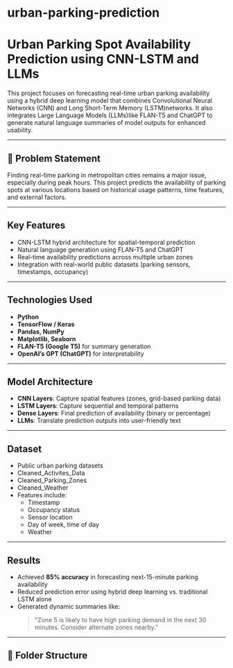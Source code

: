 # urban-parking-prediction

# Urban Parking Spot Availability Prediction using CNN-LSTM and LLMs

This project focuses on forecasting real-time urban parking availability using a hybrid deep learning model that combines Convolutional Neural Networks (CNN) and Long Short-Term Memory (LSTM)networks. It also integrates Large Language Models (LLMs)like FLAN-T5 and ChatGPT to generate natural language summaries of model outputs for enhanced usability.

---

## 📌 Problem Statement
Finding real-time parking in metropolitan cities remains a major issue, especially during peak hours. This project predicts the availability of parking spots at various locations based on historical usage patterns, time features, and external factors.

---

##  Key Features
- CNN-LSTM hybrid architecture for spatial-temporal prediction
- Natural language generation using FLAN-T5 and ChatGPT
- Real-time availability predictions across multiple urban zones
- Integration with real-world public datasets (parking sensors, timestamps, occupancy)

---

##  Technologies Used
- **Python**
- **TensorFlow / Keras**
- **Pandas, NumPy**
- **Matplotlib, Seaborn**
- **FLAN-T5 (Google T5)** for summary generation
- **OpenAI’s GPT (ChatGPT)** for interpretability

---

##  Model Architecture
- **CNN Layers**: Capture spatial features (zones, grid-based parking data)
- **LSTM Layers**: Capture sequential and temporal patterns
- **Dense Layers**: Final prediction of availability (binary or percentage)
- **LLMs**: Translate prediction outputs into user-friendly text

---

## Dataset
- Public urban parking datasets
- Cleaned_Activites_Data
- Cleaned_Parking_Zones
- Cleaned_Weather 
- Features include:
  - Timestamp
  - Occupancy status
  - Sensor location
  - Day of week, time of day
  - Weather 

---

## Results
- Achieved **85% accuracy** in forecasting next-15-minute parking availability
- Reduced prediction error using hybrid deep learning vs. traditional LSTM alone
- Generated dynamic summaries like:
  > “Zone 5 is likely to have high parking demand in the next 30 minutes. Consider alternate zones nearby.”

---

## 📄 Folder Structure
